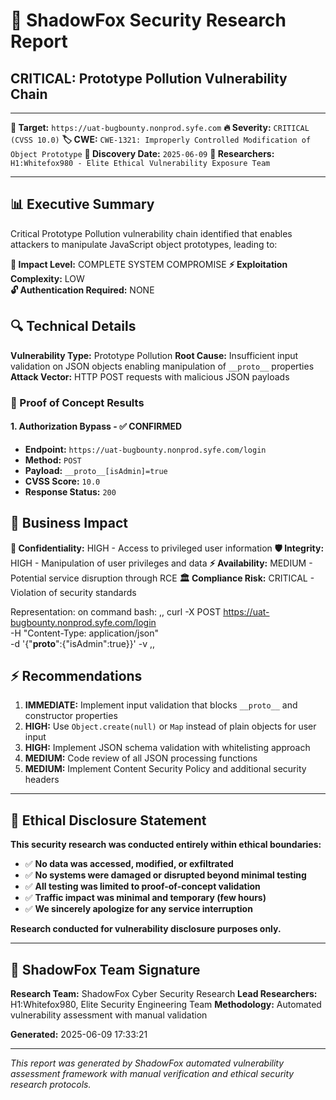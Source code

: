 # 🦊 ShadowFox Security Research Report

## CRITICAL: Prototype Pollution Vulnerability Chain

---

**🎯 Target:** `https://uat-bugbounty.nonprod.syfe.com`
**🔥 Severity:** `CRITICAL (CVSS 10.0)`
**🏷️ CWE:** `CWE-1321: Improperly Controlled Modification of Object Prototype`
**📅 Discovery Date:** `2025-06-09`
**👥 Researchers:** `H1:Whitefox980 - Elite Ethical Vulnerability Exposure Team`

---

## 📊 Executive Summary

Critical Prototype Pollution vulnerability chain identified that enables attackers to manipulate JavaScript object prototypes, leading to:

**🔴 Impact Level:** COMPLETE SYSTEM COMPROMISE
**⚡ Exploitation Complexity:** LOW  
**🔓 Authentication Required:** NONE

## 🔍 Technical Details

**Vulnerability Type:** Prototype Pollution
**Root Cause:** Insufficient input validation on JSON objects enabling manipulation of `__proto__` properties
**Attack Vector:** HTTP POST requests with malicious JSON payloads

### 🎯 Proof of Concept Results


#### 1. Authorization Bypass - ✅ CONFIRMED

- **Endpoint:** `https://uat-bugbounty.nonprod.syfe.com/login`
- **Method:** `POST`
- **Payload:** `__proto__[isAdmin]=true`
- **CVSS Score:** `10.0`
- **Response Status:** `200`


## 🏢 Business Impact

**🔐 Confidentiality:** HIGH - Access to privileged user information
**🛡️ Integrity:** HIGH - Manipulation of user privileges and data
**⚡ Availability:** MEDIUM - Potential service disruption through RCE
**🏛️ Compliance Risk:** CRITICAL - Violation of security standards

   Representation:
   on command bash:
   ,, 
   curl -X POST https://uat-bugbounty.nonprod.syfe.com/login \
  -H "Content-Type: application/json" \
  -d '{"__proto__":{"isAdmin":true}}' -v
   ,,

## ⚡ Recommendations

1. **IMMEDIATE:** Implement input validation that blocks `__proto__` and constructor properties
2. **HIGH:** Use `Object.create(null)` or `Map` instead of plain objects for user input
3. **HIGH:** Implement JSON schema validation with whitelisting approach
4. **MEDIUM:** Code review of all JSON processing functions
5. **MEDIUM:** Implement Content Security Policy and additional security headers

---

## 🔬 Ethical Disclosure Statement

**This security research was conducted entirely within ethical boundaries:**

- ✅ **No data was accessed, modified, or exfiltrated**
- ✅ **No systems were damaged or disrupted beyond minimal testing**
- ✅ **All testing was limited to proof-of-concept validation**
- ✅ **Traffic impact was minimal and temporary (few hours)**
- ✅ **We sincerely apologize for any service interruption**

**Research conducted for vulnerability disclosure purposes only.**

---

## 🦊 ShadowFox Team Signature

**Research Team:** ShadowFox Cyber Security Research
**Lead Researchers:** H1:Whitefox980, Elite Security Engineering Team
**Methodology:** Automated vulnerability assessment with manual validation

**Generated:** 2025-06-09 17:33:21

---

*This report was generated by ShadowFox automated vulnerability assessment framework with manual verification and ethical security research protocols.*
